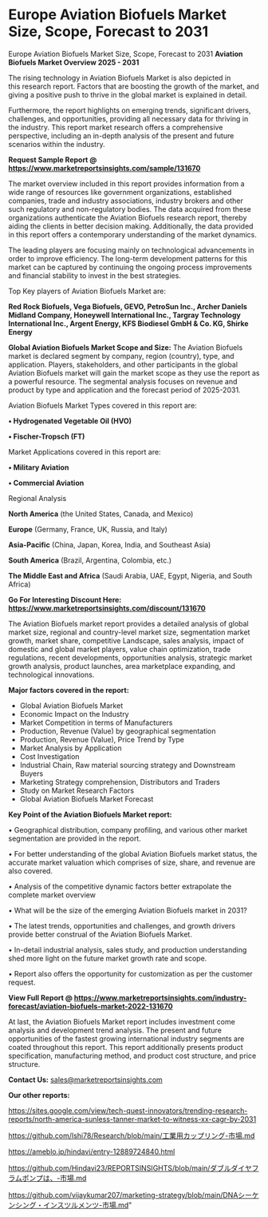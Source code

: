 # Europe Aviation Biofuels Market Size, Scope, Forecast to 2031
Europe Aviation Biofuels Market Size, Scope, Forecast to 2031
<Strong> Aviation Biofuels Market Overview 2025 - 2031</strong>

The rising technology in Aviation Biofuels Market is also depicted in this research report. Factors that are boosting the growth of the market, and giving a positive push to thrive in the global market is explained in detail.

Furthermore, the report highlights on emerging trends, significant drivers, challenges, and opportunities, providing all necessary data for thriving in the industry. This report market research offers a comprehensive perspective, including an in-depth analysis of the present and future scenarios within the industry.

<strong>Request Sample Report @ <a href=https://www.marketreportsinsights.com/sample/131670>https://www.marketreportsinsights.com/sample/131670</a></strong>

The market overview included in this report provides information from a wide range of resources like government organizations, established companies, trade and industry associations, industry brokers and other such regulatory and non-regulatory bodies. The data acquired from these organizations authenticate the Aviation Biofuels research report, thereby aiding the clients in better decision making. Additionally, the data provided in this report offers a contemporary understanding of the market dynamics.

The leading players are focusing mainly on technological advancements in order to improve efficiency. The long-term development patterns for this market can be captured by continuing the ongoing process improvements and financial stability to invest in the best strategies.

Top Key players of Aviation Biofuels Market are:

<strong>Red Rock Biofuels, Vega Biofuels, GEVO, PetroSun Inc., Archer Daniels Midland Company, Honeywell International Inc., Targray Technology International Inc., Argent Energy, KFS Biodiesel GmbH & Co. KG, Shirke Energy</strong>

<strong><b>Global Aviation Biofuels Market Scope and Size:</b></strong>
The Aviation Biofuels market is declared segment by company, region (country), type, and application. Players, stakeholders, and other participants in the global Aviation Biofuels market will gain the market scope as they use the report as a powerful resource. The segmental analysis focuses on revenue and product by type and application and the forecast period of 2025-2031.

Aviation Biofuels Market Types covered in this report are:

<strong>• Hydrogenated Vegetable Oil (HVO)

• Fischer-Tropsch (FT)</strong>

Market Applications covered in this report are:

<strong>• Military Aviation

• Commercial Aviation</strong> 

Regional Analysis

<strong>North America</strong> (the United States, Canada, and Mexico)

<strong>Europe</strong> (Germany, France, UK, Russia, and Italy)

<strong>Asia-Pacific</strong> (China, Japan, Korea, India, and Southeast Asia)

<strong>South America</strong> (Brazil, Argentina, Colombia, etc.)

<strong>The Middle East and Africa</strong> (Saudi Arabia, UAE, Egypt, Nigeria, and South Africa)

<strong>Go For Interesting Discount Here: <a href=https://www.marketreportsinsights.com/discount/131670>https://www.marketreportsinsights.com/discount/131670</a></strong>

The Aviation Biofuels market report provides a detailed analysis of global market size, regional and country-level market size, segmentation market growth, market share, competitive Landscape, sales analysis, impact of domestic and global market players, value chain optimization, trade regulations, recent developments, opportunities analysis, strategic market growth analysis, product launches, area marketplace expanding, and technological innovations.

<strong><b>Major factors covered in the report:</b></strong>
<ul>
  <li>Global Aviation Biofuels Market </li>
  <li>Economic Impact on the Industry</li>
  <li>Market Competition in terms of Manufacturers</li>
  <li>Production, Revenue (Value) by geographical segmentation</li>
  <li>Production, Revenue (Value), Price Trend by Type</li>
  <li>Market Analysis by Application</li>
  <li>Cost Investigation</li>
  <li>Industrial Chain, Raw material sourcing strategy and Downstream Buyers</li>
  <li>Marketing Strategy comprehension, Distributors and Traders</li>
  <li>Study on Market Research Factors</li>
  <li>Global Aviation Biofuels Market Forecast</li>
</ul>

<strong><b>Key Point of the Aviation Biofuels Market report:</b></strong>

• Geographical distribution, company profiling, and various other market segmentation are provided in the report.

• For better understanding of the global Aviation Biofuels market status, the accurate market valuation which comprises of size, share, and revenue are also covered.

• Analysis of the competitive dynamic factors better extrapolate the complete market overview

• What will be the size of the emerging Aviation Biofuels market in 2031?

• The latest trends, opportunities and challenges, and growth drivers provide better construal of the Aviation Biofuels Market.

• In-detail industrial analysis, sales study, and production understanding shed more light on the future market growth rate and scope.

• Report also offers the opportunity for customization as per the customer request.

<strong><b>View Full Report @ <a href=https://www.marketreportsinsights.com/industry-forecast/aviation-biofuels-market-2022-131670>https://www.marketreportsinsights.com/industry-forecast/aviation-biofuels-market-2022-131670</a></b></strong>


At last, the Aviation Biofuels Market report includes investment come analysis and development trend analysis. The present and future opportunities of the fastest growing international industry segments are coated throughout this report. This report additionally presents product specification, manufacturing method, and product cost structure, and price structure.

<strong>Contact Us:</strong>
sales@marketreportsinsights.com

<strong>Our other reports:</strong>

<a href=https://sites.google.com/view/tech-quest-innovators/trending-research-reports/north-america-sunless-tanner-market-to-witness-xx-cagr-by-2031>https://sites.google.com/view/tech-quest-innovators/trending-research-reports/north-america-sunless-tanner-market-to-witness-xx-cagr-by-2031</a>

<a href=https://github.com/Ishi78/Research/blob/main/工業用カップリング-市場.md>https://github.com/Ishi78/Research/blob/main/工業用カップリング-市場.md</a>

<a href=https://ameblo.jp/hindavi/entry-12889724840.html>https://ameblo.jp/hindavi/entry-12889724840.html</a>

<a href=https://github.com/Hindavi23/REPORTSINSIGHTS/blob/main/ダブルダイヤフラムポンプは、-市場.md>https://github.com/Hindavi23/REPORTSINSIGHTS/blob/main/ダブルダイヤフラムポンプは、-市場.md</a>

<a href=https://github.com/vijaykumar207/marketing-strategy/blob/main/DNAシーケンシング・インスツルメンツ-市場.md>https://github.com/vijaykumar207/marketing-strategy/blob/main/DNAシーケンシング・インスツルメンツ-市場.md</a>"

